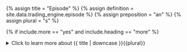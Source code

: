 <!--------------------------------------------- TITLE AND DEFINITION starts -->

{% assign title = "Episode" %}
{% assign definition = site.data.trading_engine.episode %}
{% assign preposition = "an" %}
{% assign plural = "s" %}

<!--------------------------------------------- TITLE AND DEFINITION ends -->

{% if include.more == "yes" and include.heading == "more" %}
<details class='detailsCollapsible'><summary class='nobr'>Click to learn more about {{ title | downcase }}{{plural}}
</summary>
{% endif %}

{% if include.heading != "" and include.heading != "more" %}
{{include.heading}} {{title}}
{% endif %}

{% if include.icon != "no" %} 

{% if include.table == "yes" and include.icon != "no" %}
<table class='definitionTable'><tr><td>
{% endif %}

<img src='images/icons/nodes/png{{include.icon}}/{{ title | downcase | replace: " ", "-" }}.png' />

{% if include.table == "yes" and include.icon != "no" %}
</td><td>
{% endif %}

{% endif %}

{% if include.definition == "bold" %}
<strong>{{ definition }}</strong>
{% else %}
{% if include.definition != "no" %}
{{ definition }}
{% endif %}
{% endif %}

{% if include.table == "yes" and include.icon != "no" %}
</td></tr></table>
{% endif %}

{% if include.more == "yes" and include.content == "more" and include.heading != "more" %}
<details class='detailsCollapsible'><summary class='nobr'>Click to learn more about {{ title | downcase }}{{plural}}
</summary>
{% endif %}

{% if include.content != "no" %}

<!--------------------------------------------- CONTENT starts -->

In other words, episode is the context framed between the datetimes that make up the whole trading session, as per the session's configuration. As such, an episode keeps track of&mdash;and accumulates&mdash;the results of all positions entered throughout a complete run of a trading session.

In this section of the hierarchy, you have access to:

*  the running balances and overall performance metrics denominated in both the base and quoted assets *(see [episode base &amp; quoted asset](suite-episode-base-and-quoted-asset.html))*;

* counters, such as the number of positions taken, orders placed, hits, fails, and so on *(see [episode counters](suite-episode-counters.html))*;

* statistics, such as performance metrics consolidating both assets, number of days in the episode, or user-defined statistics *(see [episode statistics](suite-episode-statistics.html))*;

* the distance to certain events, such as the number of candles to the last  take position event, or the last create order event *(see [distance to event](suite-episode-distance-to-event.html))*;

* rates describing each candle in the episode, such as the open, close, min and max rates *(see [candle](suite-episode-candle.html))*;



<!--------------------------------------------- CONTENT ends -->

{% endif %}

{% if include.more == "yes" and include.content != "more" and include.heading != "more" %}
<details class='detailsCollapsible'><summary class='nobr'>Click to learn more about {{ title | downcase }}{{plural}}
</summary>
{% endif %}

{% if include.adding != "" %}

{{include.adding}} Adding {{preposition}} {{title}} Node

<!--------------------------------------------- ADDING starts -->

To add the {{ title | downcase }} node, select *Add Missing Items* on the parent node menu. 

<!--------------------------------------------- ADDING ends -->

{% endif %}

{% if include.configuring != "" %}

{{include.configuring}} Configuring the {{title}}

<!--------------------------------------------- CONFIGURING starts -->

XXXXXXXXXXXXXXXXXXXXXXXXXXXXXXXXXXXXXXXXXXXXXXXXXXXXXX

<!--------------------------------------------- CONFIGURING ends -->

{% endif %}

{% if include.starting != "" %}

{{include.starting}} Starting {{preposition}} {{title}}

<!--------------------------------------------- STARTING starts -->

XXXXXXXXXXXXXXXXXXXXXXXXXXXXXXXXXXXXXXXXXXXXXXXXXXXXXX

<!--------------------------------------------- STARTING ends -->

{% endif %}

{% if include.more == "yes" %}
</details>
{% endif %}